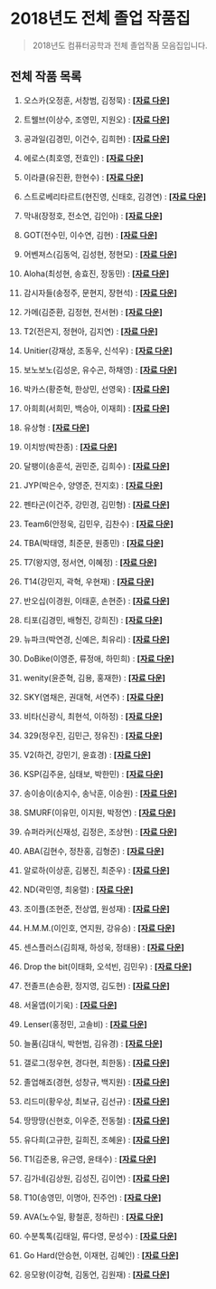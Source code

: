 # 2018년도 전체 졸업 작품집
> 2018년도 컴퓨터공학과 전체 졸업작품 모음집입니다.

## 전체 작품 목록

1. 오스카(오정훈, 서창범, 김정묵) :  [__[자료 다운]__](./src/1_zip.zip)
2. 트웰브(이상수, 조영민, 지원오) :  [__[자료 다운]__](./src/2_zip.zip)
3. 공과일(김경민, 이건수, 김희현) :  [__[자료 다운]__](./src/3_zip.zip)
4. 에로스(최호영, 전효인) : [__[자료 다운]__](./src/4_zip.zip)
5. 이라클(유진환, 한현수) : [__[자료 다운]__](./src/5_zip.zip)

7. 스트로베리타르트(현진영, 신태호, 김경연) : [__[자료 다운]__](./src/7_zip.zip)
8. 막내(장정호, 전소연, 김인아) : [__[자료 다운]__](./src/8_zip.zip)
9. GOT(전수민, 이수연, 김현) : [__[자료 다운]__](./src/9_zip.zip)
10. 어벤져스(김동억, 김성현, 정현모) : [__[자료 다운]__](./src/10_zip.zip)
11. Aloha(최성현, 송효진, 장동민) : [__[자료 다운]__](./src/11_zip.zip)
12. 감시자들(송정주, 문현지, 장현석) : [__[자료 다운]__](./src/12_zip.zip)
13. 가메(김준환, 김정현, 전서현) : [__[자료 다운]__](./src/13_zip.zip)
14. T2(전은지, 정현아, 김지연) : [__[자료 다운]__](./src/14_zip.zip)
15. Unitier(강재상, 조동우, 신석우) : [__[자료 다운]__](./src/15_zip.zip)
16. 보노보노(김성운, 유수곤, 하채영) : [__[자료 다운]__](./src/16_zip.zip)
17. 박카스(황준혁, 한상민, 선영욱) : [__[자료 다운]__](./src/17_zip.zip)
18. 아희희(서희민, 백승아, 이재희) : [__[자료 다운]__](./src/18_zip.zip)
19. 유상형 : [__[자료 다운]__](./src/19_zip.zip)
20. 이치방(박찬종) : [__[자료 다운]__](./src/20_zip.zip)
21. 달팽이(송훈석, 권민준, 김희수) : [__[자료 다운]__](./src/21_zip.zip)
22. JYP(박은수, 양영준, 전지호) : [__[자료 다운]__](./src/22_zip.zip)
23. 펜타곤(이건주, 강민경, 김민형) : [__[자료 다운]__](./src/23_zip.zip)
24. Team6(안정욱, 김민우, 김찬수) : [__[자료 다운]__](./src/24_zip.zip)
25. TBA(박태영, 최준문, 원종민) : [__[자료 다운]__](./src/25_zip.zip)
26. T7(왕지영, 정서연, 이혜정) : [__[자료 다운]__](./src/26_zip.zip)
27. T14(강민지, 곽혁, 우현재) : [__[자료 다운]__](./src/27_zip.zip)

29. 반오십(이경원, 이태훈, 손현준) : [__[자료 다운]__](./src/29_zip.zip)
30. 티포(김경민, 배형진, 강희진) : [__[자료 다운]__](./src/30_zip.zip)
31. 뉴파크(박연경, 신예은, 최유리) : [__[자료 다운]__](./src/31_zip.zip)
32. DoBike(이영준, 류정애, 하민희) : [__[자료 다운]__](./src/32_zip.zip)
33. wenity(윤준혁, 김용, 홍재한) : [__[자료 다운]__](./src/33_zip.zip)
34. SKY(염채은, 권대혁, 서연주) : [__[자료 다운]__](./src/34_zip.zip)
35. 비타(신광식, 최현석, 이하정) : [__[자료 다운]__](./src/35_zip.zip)
36. 329(정우진, 김민근, 정유진) : [__[자료 다운]__](./src/36_zip.zip)
37. V2(하건, 강민기, 윤효경) : [__[자료 다운]__](./src/37_zip.zip)
38. KSP(김주윤, 심태보, 박한민) : [__[자료 다운]__](./src/38_zip.zip)
39. 송이송이(송지수, 송낙훈, 이승원) : [__[자료 다운]__](./src/39_zip.zip)
40. SMURF(이유민, 이지원, 박정연) : [__[자료 다운]__](./src/40_zip.zip)
41. 슈퍼라커(신재성, 김정은, 조상현) : [__[자료 다운]__](./src/41_zip.zip)
42. ABA(김현수, 정찬홍, 김형준) : [__[자료 다운]__](./src/42_zip.zip)
43. 알로하(이상훈, 김봉진, 최준우) : [__[자료 다운]__](./src/43_zip.zip)
44. ND(곽민영, 최웅렬) : [__[자료 다운]__](./src/44_zip.zip)
45. 조이플(조현준, 전상엽, 원성재) : [__[자료 다운]__](./src/45_zip.zip)
46. H.M.M.(이인호, 연지원, 강유승) : [__[자료 다운]__](./src/46_zip.zip)
47. 센스플러스(김희재, 하성욱, 정태용) : [__[자료 다운]__](./src/47_zip.zip)
48. Drop the bit(이태화, 오석빈, 김민우) : [__[자료 다운]__](./src/48_zip.zip)

50. 전졸프(손승환, 정지영, 김도현) : [__[자료 다운]__](./src/50_zip.zip)
51. 서울앱(이기욱) : [__[자료 다운]__](./src/51_zip.zip)
52. Lenser(홍정민, 고솔비) : [__[자료 다운]__](./src/52_zip.zip)
53. 늘품(김대식, 박현범, 김유경) : [__[자료 다운]__](./src/53_zip.zip)
54. 갤로그(정우현, 경다현, 최한동) : [__[자료 다운]__](./src/54_zip.zip)
55. 졸업해죠(경현, 성창규, 백지원) : [__[자료 다운]__](./src/55_zip.zip)
56. 리드미(황우상, 최보규, 김선규) : [__[자료 다운]__](./src/56_zip.zip)
57. 땅땅땅(신현호, 이우준, 전동철) : [__[자료 다운]__](./src/57_zip.zip)
58. 유다희(고규한, 길희진, 조혜윤) : [__[자료 다운]__](./src/58_zip.zip)
59. T1(김준용, 유근영, 윤태수) : [__[자료 다운]__](./src/59_zip.zip)
60. 김가네(김상원, 김성진, 김이연) : [__[자료 다운]__](./src/60_zip.zip)
61. T10(송영민, 이명아, 진주언) : [__[자료 다운]__](./src/61_zip.zip)
62. AVA(노수일, 황철훈, 정하린) : [__[자료 다운]__](./src/62_zip.zip)
63. 수분톡톡(김태일, 류다영, 문성수) : [__[자료 다운]__](./src/63_zip.zip)
64. Go Hard(안승현, 이재현, 김혜인) : [__[자료 다운]__](./src/64_zip.zip)
65. 응모왕(이강혁, 김동언, 김원재) : [__[자료 다운]__](./src/65_zip.zip)
